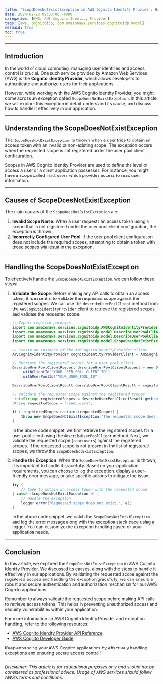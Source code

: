 ```yaml
---
title: "ScopeDoesNotExistException in AWS Cognito Identity Provider: Handling Scope Validation Error"
date: 2024-02-23 09:00:00 -0000
categories: [AWS, AWS Cognito Identity Provider]
tags: [aws, cognitoidp, com.amazonaws.services.cognitoidp.model]
mermaid: true
toc: true
---
```



---

## Introduction

In the world of cloud computing, managing user identities and access control is crucial. One such service provided by Amazon Web Services (AWS) is the **Cognito Identity Provider**, which allows developers to authenticate and authorize users for their applications.

However, while working with the AWS Cognito Identity Provider, you might come across an exception called `ScopeDoesNotExistException`. In this article, we will explore this exception in detail, understand its cause, and discuss how to handle it effectively in our application.

---

## Understanding the ScopeDoesNotExistException

The `ScopeDoesNotExistException` is thrown when a user tries to obtain an access token with an invalid or non-existing scope. The exception occurs when the requested scope is not registered under the user pool client configuration.

Scopes in AWS Cognito Identity Provider are used to define the level of access a user or a client application possesses. For instance, you might have a scope called `read:users` which provides access to read user information.

---

## Causes of ScopeDoesNotExistException

The main causes of the `ScopeDoesNotExistException` are:

1. **Invalid Scope Name**: When a user requests an access token using a scope that is not registered under the user pool client configuration, the exception is thrown.
2. **Incorrectly Configured User Pool**: If the user pool client configuration does not include the required scopes, attempting to obtain a token with those scopes will result in the exception.

---

## Handling the ScopeDoesNotExistException

To effectively handle the `ScopeDoesNotExistException`, we can follow these steps:

1. **Validate the Scope**: Before making any API calls to obtain an access token, it is essential to validate the requested scope against the registered scopes. We can use the `describeUserPoolClient` method from the `AWSCognitoIdentityProvider` client to retrieve the registered scopes and validate the requested scope.
   
   ```java
   // Import required packages
   import com.amazonaws.services.cognitoidp.AWSCognitoIdentityProvider;
   import com.amazonaws.services.cognitoidp.model.DescribeUserPoolClientRequest;
   import com.amazonaws.services.cognitoidp.model.DescribeUserPoolClientResult;
   import com.amazonaws.services.cognitoidp.model.ScopeDoesNotExistException;
   
   // Create an instance of the AWSCognitoIdentityProvider client
   AWSCognitoIdentityProvider cognitoIdentityProviderClient = AWSCognitoIdentityProviderClient.builder().build();
   
   // Retrieve the registered scopes for a user pool client
   DescribeUserPoolClientRequest describeUserPoolClientRequest = new DescribeUserPoolClientRequest()
       .withClientId("YOUR_USER_POOL_CLIENT_ID")
       .withUserPoolId("YOUR_USER_POOL_ID");
   
   DescribeUserPoolClientResult describeUserPoolClientResult = cognitoIdentityProviderClient.describeUserPoolClient(describeUserPoolClientRequest);
   
   // Validate the requested scope against the registered scopes
   List<String> registeredScopes = describeUserPoolClientResult.getUserPoolClient().getAllowedOAuthScopes();
   String requestedScope = "read:users";
   
   if (!registeredScopes.contains(requestedScope)) {
       throw new ScopeDoesNotExistException("The requested scope does not exist.");
   }
   ```

   In the above code snippet, we first retrieve the registered scopes for a user pool client using the `describeUserPoolClient` method. Next, we validate the requested scope (`read:users`) against the registered scopes. If the requested scope is not present in the list of registered scopes, we throw the `ScopeDoesNotExistException`.

2. **Handle the Exception**: When the `ScopeDoesNotExistException` is thrown, it is important to handle it gracefully. Based on your application requirements, you can choose to log the exception, display a user-friendly error message, or take specific actions to mitigate the issue.

   ```java
   try {
       // Code to obtain an access token with the requested scope
   } catch (ScopeDoesNotExistException e) {
       // Handle the exception
       logger.error("Requested scope does not exist.", e);
   }
   ```

   In the above code snippet, we catch the `ScopeDoesNotExistException` and log the error message along with the exception stack trace using a logger. You can customize the exception handling based on your application needs.

---

## Conclusion

In this article, we explored the `ScopeDoesNotExistException` in AWS Cognito Identity Provider. We discussed its causes, along with the steps to handle it effectively in our applications. By validating the requested scope against the registered scopes and handling the exception gracefully, we can ensure a robust and secure authentication and authorization mechanism for our AWS Cognito applications.

Remember to always validate the requested scope before making API calls to retrieve access tokens. This helps in preventing unauthorized access and security vulnerabilities within your application.

For more information on AWS Cognito Identity Provider and exception handling, refer to the following resources:

- [AWS Cognito Identity Provider API Reference](https://docs.aws.amazon.com/cognito-user-identity-pools/latest/APIReference/Welcome.html)
- [AWS Cognito Developer Guide](https://docs.aws.amazon.com/cognito/latest/developerguide/what-is-amazon-cognito.html)

Keep enhancing your AWS Cognito applications by effectively handling exceptions and ensuring secure access control!

---

*Disclaimer: This article is for educational purposes only and should not be considered as professional advice. Usage of AWS services should follow AWS's terms and conditions.*